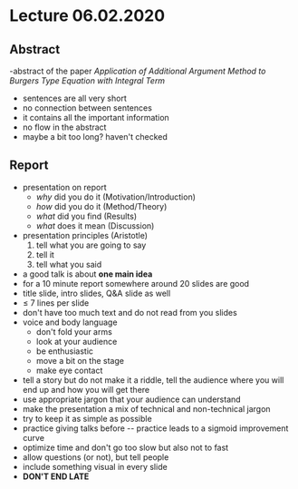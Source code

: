# Lecture 06.02.2020

## Abstract

-abstract of the paper _Application of Additional Argument Method to Burgers
Type Equation with Integral Term_
- sentences are all very short
- no connection between sentences
- it contains all the important information
- no flow in the abstract
- maybe a bit too long? haven't checked

## Report

- presentation on report
    - _why_ did you do it (Motivation/Introduction)
    - _how_ did you do it (Method/Theory)
    - _what_ did you find (Results)
    - _what_ does it mean (Discussion)
- presentation principles (Aristotle)
    1. tell what you are going to say
    2. tell it
    3. tell what you said
- a good talk is about __one main idea__
- for a 10 minute report somewhere around 20 slides are good
- title slide, intro slides, Q&A slide as well
- $\leq$ 7 lines per slide
- don't have too much text and do not read from you slides
- voice and body language
    - don't fold your arms
    - look at your audience
    - be enthusiastic
    - move a bit on the stage
    - make eye contact
- tell a story but do not make it a riddle, tell the audience where you will
end up and how you will get there
- use appropriate jargon that your audience can understand
- make the presentation a mix of technical and non-technical jargon
- try to keep it as simple as possible
- practice giving talks before -- practice leads to a sigmoid improvement curve
- optimize time and don't go too slow but also not to fast
- allow questions (or not), but tell people
- include something visual in every slide
- __DON'T END LATE__
